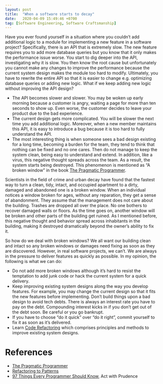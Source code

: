 ```yaml
---
layout: post
title:  "When a software starts to decay"
date:   2020-04-09 15:49:46 +0700
tag: [Software Engineering, Software Craftsmanship]
---
```

Have you ever found yourself in a situation where you couldn’t add additional logic to a module for implementing a new feature in a software project? Specifically, there is an API that is extremely slow. The new feature requires you to add more database queries but you know that it only makes the performance issue worse. You start to dig deeper into the API, investigating why it is slow. You then know the root cause but unfortunately you cannot make any changes to improve the performance because the current system design makes the module too hard to modify. Ultimately, you have to rewrite the entire API so that it is easier to change e.g. optimizing database queries or adding new logic. What if we keep adding new logic without improving the API design?

- The API becomes slower and slower. You may be woken up early morning because a customer is angry, waiting a page for more than ten seconds to show up. Even worse, the customer decides to leave your product due to the bad experience.
- The current design gets more complicated. You will be slower the next time you add additional logic. Moreover, when a new member maintains this API, it is easy to introduce a bug because it is too hard to fully understand the API.
- The most interesting thing is when someone sees a bad design existing for a long time, becoming a burden for the team, they tend to think that nothing can be fixed and no one cares. Then do not manage to keep the system clean, being easy to understand and extend. In addition, like a virus, this negative thought spreads across the team. As a result, the system starts being destroyed. This phenomenon is mentioned as “A broken window” in the book [The Pragmatic Programmer](https://www.amazon.com/Pragmatic-Programmer-special-David-Thomas/dp/0135957052/).

Scientists in the field of crime and urban decay have found that the fastest way to turn a clean, tidy, intact, and occupied apartment to a dirty, damaged and abandoned one is a broken window. When an individual notices a window broken for ages, without any reparation, they get a sense of abandonment. They assume that the management does not care about the building. Trashes are dropped all over the place. No one bothers to recover damaged walls or floors. As the time goes on, another window will be broken and other parts of the building get ruined. As I mentioned before, this negative thought and behavior spread across inhabitants in the building, making it destroyed dramatically beyond the owner’s ability to fix it.

So how do we deal with broken windows? We all want our building clean and intact so any broken windows or damages need fixing as soon as they are discovered. However, in real software projects, we can’t. We are always in the pressure to deliver features as quickly as possible. In my opinion, the following is what we can do:
- Do not add more broken windows although it’s hard to resist the temptation to add junk code or hack the current system for a quick delivery.
- Keep improving existing system designs along the way you develop features. For example, you may change the current design so that it fits the new features before implementing. Don’t build things upon a bad design to avoid tech debts. There is always an interest rate you have to pay on the debt. Compounding interest kicks in if you don’t get out of the debt soon. Be careful or you go bankrupt.
- If you have to choose “do it quick” over “do it right”, commit yourself to fix it as soon as it’s delivered.
- Learn [Code Refactoring](https://en.wikipedia.org/wiki/Code_refactoring) which comprises principles and methods to improve existing system designs.

# References

- [The Pragmatic Programmer](https://www.amazon.com/Pragmatic-Programmer-special-David-Thomas/dp/0135957052/)
- [Refactoring to Patterns](https://www.amazon.com/Refactoring-Patterns-Joshua-Kerievsky/dp/0321213351)
- [97 Things Every Programmer Should Know](https://www.amazon.com/Things-Every-Programmer-Should-Know/dp/0596809484), Act with Prudence
